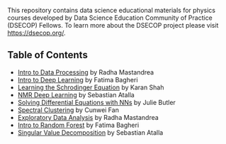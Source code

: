 This repository contains data science educational materials for physics courses developed by Data Science Education Community of Practice (DSECOP) Fellows. To learn more about the DSECOP project please visit https://dsecop.org/.

## Table of Contents 
* [Intro to Data Processing](https://github.com/GDS-Education-Community-of-Practice/DSECOP/tree/main/Intro_to_Data_Processing) by Radha Mastandrea
* [Intro to Deep Learning](https://github.com/GDS-Education-Community-of-Practice/DSECOP/tree/main/Intro_to_Deep_Learning) by Fatima Bagheri
* [Learning the Schrodinger Equation](https://github.com/GDS-Education-Community-of-Practice/DSECOP/tree/main/Learning_the_Schrodinger_Equation) by Karan Shah
* [NMR Deep Learning](https://github.com/GDS-Education-Community-of-Practice/DSECOP/tree/main/NMR_Deep_Learning) by Sebastian Atalla
* [Solving Differential Equations with NNs](https://github.com/GDS-Education-Community-of-Practice/DSECOP/tree/main/Solving_Differential_Equations_with_NNs) by Julie Butler
* [Spectral Clustering](https://github.com/GDS-Education-Community-of-Practice/DSECOP/tree/main/Spectral_Clustering) by Cunwei Fan
* [Exploratory Data Analysis](https://github.com/GDS-Education-Community-of-Practice/DSECOP/tree/main/Exploratory_Data_Analysis) by Radha Mastandrea
* [Intro to Random Forest](https://github.com/GDS-Education-Community-of-Practice/DSECOP/tree/main/Intro_to_Random_Forest) by Fatima Bagheri
* [Singular Value Decomposition](https://github.com/GDS-Education-Community-of-Practice/DSECOP/tree/main/Singular_Value_Decomposition) by Sebastian Atalla
